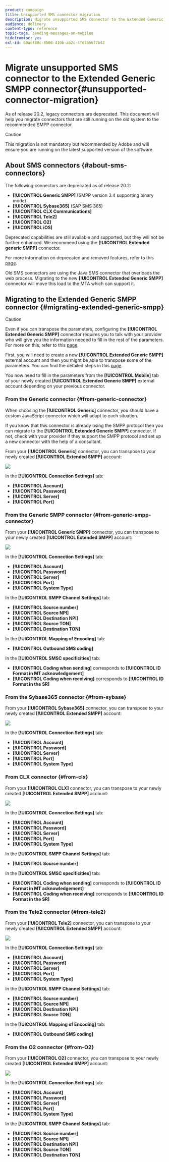 ```yaml
---
product: campaign
title: Unsupported SMS connector migration
description: Migrate unsupported SMS connector to the Extended Generic SMPP connector
audience: delivery
content-type: reference
topic-tags: sending-messages-on-mobiles
hidefromtoc: yes
exl-id: 60acf80c-8506-410b-ab2c-4f67a5677b43
---
```

# Migrate unsupported SMS connector to the Extended Generic SMPP connector{#unsupported-connector-migration}

As of release 20.2, legacy connectors are deprecated. This document will help you migrate connectors that are still running on the old system to the recommended SMPP connector.

>[!CAUTION]
>
>This migration is not mandatory but recommended by Adobe and will ensure you are running on the latest supported version of the software.

## About SMS connectors {#about-sms-connectors}

The following connectors are deprecated as of release 20.2:

* **[!UICONTROL Generic SMPP]** (SMPP version 3.4 supporting binary mode)
* **[!UICONTROL Sybase365]** (SAP SMS 365)
* **[!UICONTROL CLX Communications]**
* **[!UICONTROL Tele2]**
* **[!UICONTROL O2]**
* **[!UICONTROL iOS]**

Deprecated capabilities are still available and supported, but they will not be further enhanced. We recommend using the **[!UICONTROL Extended generic SMPP]** connector.

For more information on deprecated and removed features, refer to this [page](../../rn/using/deprecated-features.md).

Old SMS connectors are using the Java SMS connector that overloads the web process. Migrating to the new **[!UICONTROL Extended Generic SMPP]** connector will move this load to the MTA which can support it.

## Migrating to the Extended Generic SMPP connector {#migrating-extended-generic-smpp}

>[!CAUTION]
>
>Even if you can transpose the parameters, configuring the **[!UICONTROL Extended Generic SMPP]** connector requires you to talk with your provider who will give you the information needed to fill in the rest of the parameters. For more on this, refer to this [page](sms-protocol.md).

First, you will need to create a new **[!UICONTROL Extended Generic SMPP]** external account and then you might be able to transpose some of the parameters. You can find the detailed steps in this [page](sms-set-up.md#creating-an-smpp-external-account).

You now need to fill in the parameters from the **[!UICONTROL Mobile]** tab of your newly created **[!UICONTROL Extended Generic SMPP]** external account depending on your previous connector.

### From the Generic connector {#from-generic-connector}

When choosing the **[!UICONTROL Generic]** connector, you should have a custom JavaScript connector which will adapt to each situation.

If you know that this connector is already using the SMPP protocol then you can migrate to the **[!UICONTROL Extended Generic SMPP]** connector. If not, check with your provider if they support the SMPP protocol and set up a new connector with the help of a consultant.

From your **[!UICONTROL Generic]** connector, you can transpose to your newly created **[!UICONTROL Extended SMPP]** account:

![](assets/smpp_generic.png)

In the **[!UICONTROL Connection Settings]** tab:

* **[!UICONTROL Account]**
* **[!UICONTROL Password]**
* **[!UICONTROL Server]**
* **[!UICONTROL Port]**

### From the Generic SMPP connector {#from-generic-smpp-connector}

From your **[!UICONTROL Generic SMPP]** connector, you can transpose to your newly created **[!UICONTROL Extended SMPP]** account:

![](assets/smpp_generic_2.png)

In the **[!UICONTROL Connection Settings]** tab:

* **[!UICONTROL Account]**
* **[!UICONTROL Password]**
* **[!UICONTROL Server]**
* **[!UICONTROL Port]**
* **[!UICONTROL System Type]**

In the **[!UICONTROL SMPP Channel Settings]** tab:

* **[!UICONTROL Source number]**
* **[!UICONTROL Source NPI]**
* **[!UICONTROL Destination NPI]**
* **[!UICONTROL Source TON]**
* **[!UICONTROL Destination TON]**

In the **[!UICONTROL Mapping of Encoding]** tab:

* **[!UICONTROL Outbound SMS coding]**

In the **[!UICONTROL SMSC specificities]** tab:

* **[!UICONTROL Coding when sending]** corresponds to **[!UICONTROL ID Format in MT acknowledgement]**
* **[!UICONTROL Coding when receiving]** corresponds to **[!UICONTROL ID Format in the SR]**

### From the Sybase365 connector {#from-sybase}

From your **[!UICONTROL Sybase365]** connector, you can transpose to your newly created **[!UICONTROL Extended SMPP]** account:

![](assets/smpp_3.png)

In the **[!UICONTROL Connection Settings]** tab:

* **[!UICONTROL Account]**
* **[!UICONTROL Password]**
* **[!UICONTROL Server]**
* **[!UICONTROL Port]**
* **[!UICONTROL System Type]**

### From CLX connector {#from-clx}

From your **[!UICONTROL CLX]** connector, you can transpose to your newly created **[!UICONTROL Extended SMPP]** account:

![](assets/smpp_4.png)

In the **[!UICONTROL Connection Settings]** tab:

* **[!UICONTROL Account]**
* **[!UICONTROL Password]**
* **[!UICONTROL Server]**
* **[!UICONTROL Port]**
* **[!UICONTROL System Type]**

In the **[!UICONTROL SMPP Channel Settings]** tab:

* **[!UICONTROL Source number]**

In the **[!UICONTROL SMSC specificities]** tab:

* **[!UICONTROL Coding when sending]** corresponds to **[!UICONTROL ID Format in MT acknowledgement]**
* **[!UICONTROL Coding when receiving]** corresponds to **[!UICONTROL ID Format in the SR]**

### From the Tele2 connector {#from-tele2}

From your **[!UICONTROL Tele2]** connector, you can transpose to your newly created **[!UICONTROL Extended SMPP]** account:

![](assets/smpp_6.png)

In the **[!UICONTROL Connection Settings]** tab:

* **[!UICONTROL Account]**
* **[!UICONTROL Password]**
* **[!UICONTROL Server]**
* **[!UICONTROL Port]**
* **[!UICONTROL System Type]**

In the **[!UICONTROL SMPP Channel Settings]** tab:

* **[!UICONTROL Source number]**
* **[!UICONTROL Source NPI]**
* **[!UICONTROL Destination NPI]**
* **[!UICONTROL Source TON]**

In the **[!UICONTROL Mapping of Encoding]** tab:

* **[!UICONTROL Outbound SMS coding]**

### From the O2 connector {#from-O2}

From your **[!UICONTROL O2]** connector, you can transpose to your newly created **[!UICONTROL Extended SMPP]** account:

![](assets/smpp_5.png)

In the **[!UICONTROL Connection Settings]** tab:

* **[!UICONTROL Account]**
* **[!UICONTROL Password]**
* **[!UICONTROL Server]**
* **[!UICONTROL Port]**
* **[!UICONTROL System Type]**

In the **[!UICONTROL SMPP Channel Settings]** tab:

* **[!UICONTROL Source number]**
* **[!UICONTROL Source NPI]**
* **[!UICONTROL Destination NPI]**
* **[!UICONTROL Source TON]**
* **[!UICONTROL Destination TON]**
